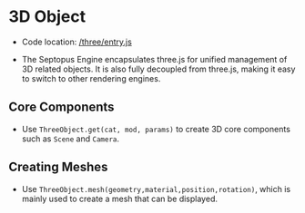 # 3D Object

* Code location: [/three/entry.js](https://github.com/septopus-rex/world/blob/main/engine/src/septopus/three/entry.js)

* The Septopus Engine encapsulates three.js for unified management of 3D related objects. It is also fully decoupled from three.js, making it easy to switch to other rendering engines.

## Core Components

* Use `ThreeObject.get(cat, mod, params)` to create 3D core components such as `Scene` and `Camera`.

## Creating Meshes

* Use `ThreeObject.mesh(geometry,material,position,rotation)`, which is mainly used to create a mesh that can be displayed.